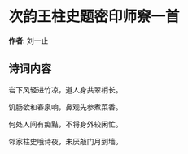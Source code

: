 # 次韵王柱史题密印师竂一首

**作者**: 刘一止

## 诗词内容

岩下风轻进竹凉，道人身共翠梢长。

饥肠欲和春泉响，鼻观先参煮菜香。

何处人间有痴黠，不将身外较闲忙。

邻家柱史哦诗夜，未厌敲门月到墙。

